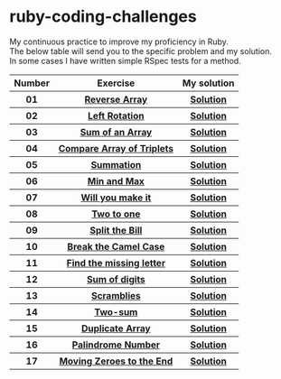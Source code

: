 # ruby-coding-challenges
My continuous practice to improve my proficiency in Ruby.
<br>
The below table will send you to the specific problem and my solution.
<br>
In some cases I have written simple RSpec tests for a method.

<table>
  <tr>
    <th>Number</th>
    <th>Exercise</th>
    <th>My solution</th>
    <tr>
      <th>01</th>
        <th>
          <a href="https://www.hackerrank.com/challenges/arrays-ds/problem?isFullScreen=true" target="_blank">
            Reverse Array
          </a>
        </th>
        <th>
          <a href="https://github.com/robert-low/ruby-coding-challenges/blob/master/01_reverse_array.rb" target="_blank">
            Solution
          </a>
        </th>
    </tr>
    <tr>
      <th>02</th>
      <th>
        <a href="https://www.hackerrank.com/challenges/array-left-rotation/problem?isFullScreen=true" target="_blank">
        Left Rotation
        </a>
      </th>
      <th>
        <a href="https://github.com/robert-low/ruby-coding-challenges/blob/master/02_left_rotation.rb" target="_blank">
          Solution
        </a>
      </th>
    </tr>
  </tr>
  <tr>
    <th>03</th>
    <th>
    <a href="https://www.hackerrank.com/challenges/simple-array-sum/problem?isFullScreen=true">
    Sum of an Array
    </a>
    </th>
    <th>
      <a href="https://github.com/robert-low/ruby-coding-challenges/blob/master/03_array_sum.rb">
      Solution
      </a>
    </th>
  </tr>
    <tr>
      <th>04</th>
    <th>
      <a href="https://www.hackerrank.com/challenges/compare-the-triplets/problem">
       Compare Array of Triplets
     </a>
    </th>
    <th>
      <a href="https://github.com/robert-low/ruby-coding-challenges/blob/master/04_compare_the_triplets.rb">
      Solution
      </a>
    </th>
  </tr>
      <tr>
      <th>05</th>
    <th>
      <a href="https://www.codewars.com/kata/55d24f55d7dd296eb9000030/train/ruby">
       Summation
     </a>
    </th>
    <th>
      <a href="https://github.com/robert-low/ruby-coding-challenges/blob/master/05_summation.rb">
      Solution
      </a>
    </th>
  </tr>
  <tr>
      <th>06</th>
    <th>
      <a href="https://www.codewars.com/kata/577a98a6ae28071780000989/train/ruby">
       Min and Max
     </a>
    </th>
    <th>
      <a href="https://github.com/robert-low/ruby-coding-challenges/blob/master/06_min_and_max.rb">
      Solution
      </a>
    </th>
  </tr>
    <tr>
      <th>07</th>
    <th>
      <a href="https://www.codewars.com/kata/5861d28f124b35723e00005e/train/ruby">
       Will you make it
     </a>
    </th>
    <th>
      <a href="https://github.com/robert-low/ruby-coding-challenges/blob/master/07_will_you_make_it.rb">
      Solution
      </a>
    </th>
  </tr>
  </tr>
  <tr>
      <th>08</th>
    <th>
      <a href="https://www.codewars.com/kata/5656b6906de340bd1b0000ac/train/ruby">
       Two to one
     </a>
    </th>
    <th>
      <a href="https://github.com/robert-low/ruby-coding-challenges/blob/master/08_two_to_one.rb">
      Solution
      </a>
    </th>
  </tr>
  <tr>
    <th>09</th>
    <th>
      <a href="https://www.codewars.com/kata/5641275f07335295f10000d0/train/ruby">
       Split the Bill
     </a>
    </th>
    <th>
      <a href="https://github.com/robert-low/ruby-coding-challenges/blob/master/09_split_the_bill.rb">
      Solution
      </a>
    </th>
  </tr>
  <tr>
    <th>10</th>
    <th>
      <a href="https://www.codewars.com/kata/5208f99aee097e6552000148/train/ruby">
        Break the Camel Case
     </a>
    </th>
    <th>
      <a href="https://github.com/robert-low/ruby-coding-challenges/blob/master/10_break_camel_case.rb">
      Solution
      </a>
    </th>
  </tr>
  <tr>
      <th>11</th>
    <th>
      <a href="https://www.codewars.com/kata/5839edaa6754d6fec10000a2/train/ruby">
        Find the missing letter
     </a>
    </th>
    <th>
      <a href="https://github.com/robert-low/ruby-coding-challenges/blob/master/11_find_the_missing_letter.rb">
      Solution
      </a>
    </th>
    </tr>
  </tr>
  </tr>
    <tr>
      <th>12</th>
    <th>
      <a href="https://www.codewars.com/kata/541c8630095125aba6000c00/ruby">
        Sum of digits
     </a>
    </th>
    <th>
      <a href="https://github.com/robert-low/ruby-coding-challenges/blob/master/12_sum_of_digits.rb">
      Solution
      </a>
    </th>
    </tr>
  </tr>
    <tr>
      <th>13</th>
    <th>
      <a href="https://www.codewars.com/kata/reviews/55f0b9dc6be0544bd30002d5/groups/6401e10b1ad4c30001987aa1">
        Scramblies
     </a>
    </th>
    <th>
      <a href="https://github.com/robert-low/ruby-coding-challenges/blob/master/13_scramblies.rb">
      Solution
      </a>
    </th>
    </tr>
  </tr>
      <tr>
      <th>14</th>
    <th>
      <a href="https://leetcode.com/problems/two-sum/">
        Two-sum
     </a>
    </th>
    <th>
      <a href="https://github.com/robert-low/ruby-coding-challenges/blob/master/14_two_sums.rb">
      Solution
      </a>
    </th>
    </tr>
  </tr>
  <tr>
      <th>15</th>
    <th>
      <a href="https://leetcode.com/problems/find-all-duplicates-in-an-array/">
        Duplicate Array
     </a>
    </th>
    <th>
      <a href="https://github.com/robert-low/ruby-coding-challenges/blob/master/15_duplicate_array.rb">
      Solution
      </a>
    </th>
    </tr>
  </tr>
    <tr>
      <th>16</th>
    <th>
      <a href="https://leetcode.com/problems/palindrome-number/">
        Palindrome Number
     </a>
    </th>
    <th>
      <a href="https://github.com/robert-low/ruby-coding-challenges/blob/master/16_palindrome_number.rb">
      Solution
      </a>
    </th>
    </tr>
  </tr>
      <tr>
      <th>17</th>
    <th>
      <a href="https://www.codewars.com/kata/52597aa56021e91c93000cb0/train/ruby">
        Moving Zeroes to the End
     </a>
    </th>
    <th>
      <a href="https://github.com/robert-low/ruby-coding-challenges/blob/master/17_moving_zeros_to_the_end.rb">
      Solution
      </a>
    </th>
    </tr>
  </tr>
</table>
